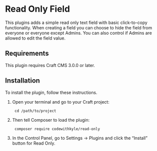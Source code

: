 # Read Only Field

This plugins adds a simple read only text field with basic click-to-copy functionality. When creating a field you can choose to hide the field from everyone or everyone except Admins. You can also control if Admins are allowed to edit the field value.

## Requirements

This plugin requires Craft CMS 3.0.0 or later.

## Installation

To install the plugin, follow these instructions.

1. Open your terminal and go to your Craft project:

        cd /path/to/project

2. Then tell Composer to load the plugin:

        composer require codewithkyle/read-only

3. In the Control Panel, go to Settings → Plugins and click the “Install” button for Read Only.
